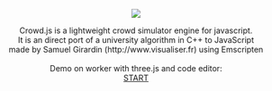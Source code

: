 <p align="center"><a href="http://lo-th.github.io/Crowd.lab/"><img src="http://lo-th.github.io/Crowd.lab/assets/textures/logo.svg"/></a></p>

<p align="center">Crowd.js is a lightweight crowd simulator engine for javascript.<br>
It is an direct port of a university algorithm in C++ to JavaScript<br>
made by Samuel Girardin (http://www.visualiser.fr) using Emscripten<br><br>
Demo on worker with three.js and code editor:<br>
<a href="http://lo-th.github.io/Crowd.lab/">START</a></p>